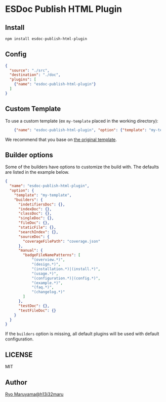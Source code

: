 # ESDoc Publish HTML Plugin
## Install
```bash
npm install esdoc-publish-html-plugin
```

## Config
```json
{
  "source": "./src",
  "destination": "./doc",
  "plugins": [
    {"name": "esdoc-publish-html-plugin"}
  ]
}
```

## Custom Template
To use a custom template (ex `my-template` placed in the working directory):
```json
    {"name": "esdoc-publish-html-plugin", "option": {"template": "my-template"}}
```

We recommend that you base on [the original template](https://github.com/esdoc/esdoc-plugins/tree/master/esdoc-publish-html-plugin/src/Builder/template).

## Builder options

Some of the builders have options to customize the build with.
The defaults are listed in the example below.

```json
{
  "name": "esdoc-publish-html-plugin",
  "option": {
    "template": "my-template",
    "builders": {
      "indetifiersDoc": {},
      "indexDoc": {},
      "classDoc": {},
      "singleDoc": {},
      "fileDoc": {},
      "staticFile": {},
      "searchIndex": {},
      "sourceDoc": {
        "coverageFilePath": "coverage.json"
      },
      "manual": {
        "badgeFileNamePatterns": [
            "(overview.*)",
            "(design.*)",
            "(installation.*)|(install.*)",
            "(usage.*)",
            "(configuration.*)|(config.*)",
            "(example.*)",
            "(faq.*)",
            "(changelog.*)"
        ]
      },
      "testDoc": {},
      "testFileDoc": {}
    }
  }
}
```

If the `builders` option is missing, all default plugins will be used with default configuration.

## LICENSE
MIT

## Author
[Ryo Maruyama@h13i32maru](https://github.com/h13i32maru)
